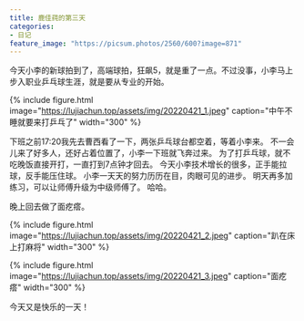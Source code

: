 ```yaml
---
title: 鹿佳莼的第三天
categories:
- 日记
feature_image: "https://picsum.photos/2560/600?image=871"
---
```


今天小李的新球拍到了，高端球拍，狂飙5，就是重了一点。不过没事，小李马上步入职业乒乓球生涯，就是要从专业的开始。

{% include figure.html image="https://lujiachun.top/assets/img/20220421_1.jpeg" caption="中午不睡就要来打乒乓了" width="300" %}

下班之前17:20我先去曹西看了一下，两张乒乓球台都空着，等着小李来。
不一会儿来了好多人，还好占着位置了，小李一下班就飞奔过来。
为了打乒乓球，就不吃晚饭直接开打，一直打到7点钟才回去。
今天小李技术增长的很多，正手能拉球，反手能压住球。
小李一天天的努力历历在目，肉眼可见的进步。
明天再多加练习，可以让师傅升级为中级师傅了。
哈哈。

晚上回去做了面疙瘩。

{% include figure.html image="https://lujiachun.top/assets/img/20220421_2.jpeg" caption="趴在床上打麻将" width="300" %}

{% include figure.html image="https://lujiachun.top/assets/img/20220421_3.jpeg" caption="面疙瘩" width="300" %}

今天又是快乐的一天！

